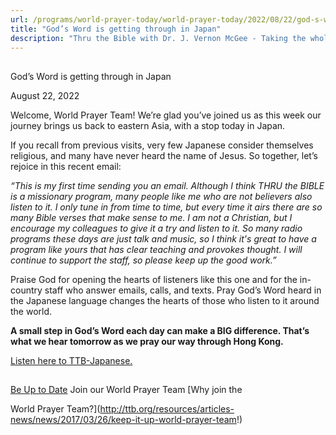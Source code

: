 ```yaml
---
url: /programs/world-prayer-today/world-prayer-today/2022/08/22/god-s-word-is-getting-through-in-japan
title: "God’s Word is getting through in Japan"
description: "Thru the Bible with Dr. J. Vernon McGee - Taking the whole Word to the whole world"
---
```







## 
 God’s Word is getting through in Japan


August 22, 2022




Welcome, World Prayer Team! We’re glad you’ve joined us as this week our journey brings us back to eastern Asia, with a stop today in Japan.

If you recall from previous visits, very few Japanese consider themselves religious, and many have never heard the name of Jesus. So together, let’s rejoice in this recent email: 

*“This is my first time sending you an email. Although I think THRU the BIBLE is a missionary program, many people like me who are not believers also listen to it. I only tune in from time to time, but every time it airs there are so many Bible verses that make sense to me. I am not a Christian, but I encourage my colleagues to give it a try and listen to it. So many radio programs these days are just talk and music, so I think it's great to have a program like yours that has clear teaching and provokes thought. I will continue to support the staff, so please keep up the good work.”*

Praise God for opening the hearts of listeners like this one and for the in-country staff who answer emails, calls, and texts. Pray God’s Word heard in the Japanese language changes the hearts of those who listen to it around the world.

**A small step in God’s Word each day can make a BIG difference. That’s what we hear tomorrow as we pray our way through Hong Kong.**

[Listen here to TTB-Japanese.](https://ttb.twr.org/home/day,569/language,JPN)







## 




[Be Up to Date](http://feeds.feedburner.com/WorldPrayerToday "World Prayer Today RSS Feed")
Join our World Prayer Team
[Why join the  

World Prayer Team?](http://ttb.org/resources/articles-news/news/2017/03/26/keep-it-up-world-prayer-team!)




